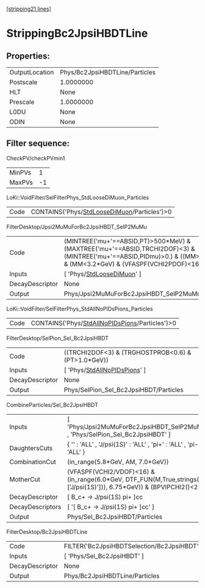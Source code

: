 [[stripping21 lines]](./stripping21-index)

# StrippingBc2JpsiHBDTLine

## Properties:

|                |                                |
|----------------|--------------------------------|
| OutputLocation | Phys/Bc2JpsiHBDTLine/Particles |
| Postscale      | 1.0000000                      |
| HLT            | None                           |
| Prescale       | 1.0000000                      |
| L0DU           | None                           |
| ODIN           | None                           |

## Filter sequence:

CheckPV/checkPVmin1

|        |     |
|--------|-----|
| MinPVs | 1   |
| MaxPVs | -1  |

LoKi::VoidFilter/SelFilterPhys_StdLooseDiMuon_Particles

|      |                                                                                              |
|------|----------------------------------------------------------------------------------------------|
| Code | CONTAINS('Phys/[StdLooseDiMuon](./stripping21-commonparticles-stdloosedimuon)/Particles')\>0 |

FilterDesktop/Jpsi2MuMuForBc2JpsiHBDT_SelP2MuMu

|                 |                                                                                                                                                                               |
|-----------------|-------------------------------------------------------------------------------------------------------------------------------------------------------------------------------|
| Code            | (MINTREE('mu+'==ABSID,PT)\>500\*MeV) & (MAXTREE('mu+'==ABSID,TRCHI2DOF)\<3) & (MINTREE('mu+'==ABSID,PIDmu)\>0.) & ((MM\>3.0\*GeV) & (MM\<3.2\*GeV) & (VFASPF(VCHI2PDOF)\<16)) |
| Inputs          | [ 'Phys/[StdLooseDiMuon](./stripping21-commonparticles-stdloosedimuon)' ]                                                                                                   |
| DecayDescriptor | None                                                                                                                                                                          |
| Output          | Phys/Jpsi2MuMuForBc2JpsiHBDT_SelP2MuMu/Particles                                                                                                                              |

LoKi::VoidFilter/SelFilterPhys_StdAllNoPIDsPions_Particles

|      |                                                                                                    |
|------|----------------------------------------------------------------------------------------------------|
| Code | CONTAINS('Phys/[StdAllNoPIDsPions](./stripping21-commonparticles-stdallnopidspions)/Particles')\>0 |

FilterDesktop/SelPion_Sel_Bc2JpsiHBDT

|                 |                                                                                   |
|-----------------|-----------------------------------------------------------------------------------|
| Code            | ((TRCHI2DOF\<3) & (TRGHOSTPROB\<0.6) & (PT\>1.0\*GeV))                            |
| Inputs          | [ 'Phys/[StdAllNoPIDsPions](./stripping21-commonparticles-stdallnopidspions)' ] |
| DecayDescriptor | None                                                                              |
| Output          | Phys/SelPion_Sel_Bc2JpsiHBDT/Particles                                            |

CombineParticles/Sel_Bc2JpsiHBDT

|                  |                                                                                                                           |
|------------------|---------------------------------------------------------------------------------------------------------------------------|
| Inputs           | [ 'Phys/Jpsi2MuMuForBc2JpsiHBDT_SelP2MuMu' , 'Phys/SelPion_Sel_Bc2JpsiHBDT' ]                                           |
| DaughtersCuts    | { '' : 'ALL' , 'J/psi(1S)' : 'ALL' , 'pi+' : 'ALL' , 'pi-' : 'ALL' }                                                      |
| CombinationCut   | (in_range(5.8\*GeV, AM, 7.0\*GeV))                                                                                        |
| MotherCut        | (VFASPF(VCHI2/VDOF)\<16) & (in_range(6.0\*GeV, DTF_FUN(M,True,strings( ['J/psi(1S)'])), 6.75\*GeV)) & (BPVIPCHI2()\<25) |
| DecayDescriptor  | [ B_c+ -\> J/psi(1S) pi+ ]cc                                                                                            |
| DecayDescriptors | [ '[ B_c+ -\> J/psi(1S) pi+ ]cc' ]                                                                                    |
| Output           | Phys/Sel_Bc2JpsiHBDT/Particles                                                                                            |

FilterDesktop/Bc2JpsiHBDTLine

|                 |                                            |
|-----------------|--------------------------------------------|
| Code            | FILTER('Bc2JpsiHBDTSelection/Bc2JpsiHBDT') |
| Inputs          | [ 'Phys/Sel_Bc2JpsiHBDT' ]               |
| DecayDescriptor | None                                       |
| Output          | Phys/Bc2JpsiHBDTLine/Particles             |
